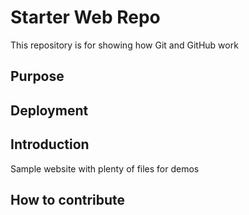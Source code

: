 # Starter Web Repo

This repository is for showing how Git and GitHub work

## Purpose

## Deployment

## Introduction


Sample website with plenty of files for demos

## How to contribute